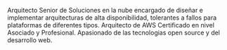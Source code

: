 Arquitecto Senior de Soluciones en la nube encargado de diseñar e implementar arquitecturas de alta disponibilidad, tolerantes a fallos para plataformas de diferentes tipos. Arquitecto de AWS Certificado en nivel Asociado y Profesional. Apasionado de las tecnologias open source y del desarrollo web.
